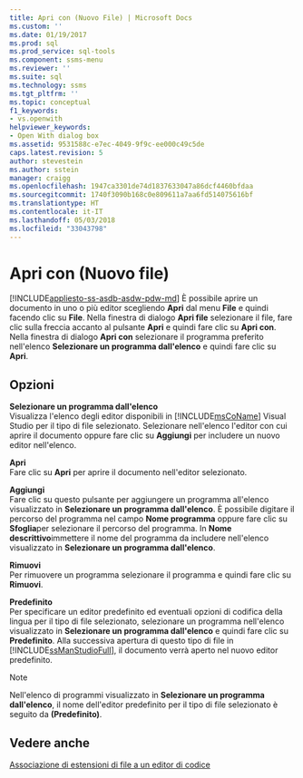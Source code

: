 ```yaml
---
title: Apri con (Nuovo File) | Microsoft Docs
ms.custom: ''
ms.date: 01/19/2017
ms.prod: sql
ms.prod_service: sql-tools
ms.component: ssms-menu
ms.reviewer: ''
ms.suite: sql
ms.technology: ssms
ms.tgt_pltfrm: ''
ms.topic: conceptual
f1_keywords:
- vs.openwith
helpviewer_keywords:
- Open With dialog box
ms.assetid: 9531588c-e7ec-4049-9f9c-ee000c49c5de
caps.latest.revision: 5
author: stevestein
ms.author: sstein
manager: craigg
ms.openlocfilehash: 1947ca3301de74d1837633047a86dcf4460bfdaa
ms.sourcegitcommit: 1740f3090b168c0e809611a7aa6fd514075616bf
ms.translationtype: HT
ms.contentlocale: it-IT
ms.lasthandoff: 05/03/2018
ms.locfileid: "33043798"
---
```

# <a name="open-with-new-file"></a>Apri con (Nuovo file)
[!INCLUDE[appliesto-ss-asdb-asdw-pdw-md](../../includes/appliesto-ss-asdb-asdw-pdw-md.md)]
È possibile aprire un documento in uno o più editor scegliendo **Apri** dal menu **File** e quindi facendo clic su **File**. Nella finestra di dialogo **Apri file** selezionare il file, fare clic sulla freccia accanto al pulsante **Apri** e quindi fare clic su **Apri con**. Nella finestra di dialogo **Apri con** selezionare il programma preferito nell'elenco **Selezionare un programma dall'elenco** e quindi fare clic su **Apri**.  
  
## <a name="options"></a>Opzioni  
**Selezionare un programma dall'elenco**  
Visualizza l'elenco degli editor disponibili in [!INCLUDE[msCoName](../../includes/msconame_md.md)] Visual Studio per il tipo di file selezionato. Selezionare nell'elenco l'editor con cui aprire il documento oppure fare clic su **Aggiungi** per includere un nuovo editor nell'elenco.  
  
**Apri**  
Fare clic su **Apri** per aprire il documento nell'editor selezionato.  
  
**Aggiungi**  
Fare clic su questo pulsante per aggiungere un programma all'elenco visualizzato in **Selezionare un programma dall'elenco**. È possibile digitare il percorso del programma nel campo **Nome programma** oppure fare clic su **Sfoglia**per selezionare il percorso del programma. In **Nome descrittivo**immettere il nome del programma da includere nell'elenco visualizzato in **Selezionare un programma dall'elenco**.  
  
**Rimuovi**  
Per rimuovere un programma selezionare il programma e quindi fare clic su **Rimuovi**.  
  
**Predefinito**  
Per specificare un editor predefinito ed eventuali opzioni di codifica della lingua per il tipo di file selezionato, selezionare un programma nell'elenco visualizzato in **Selezionare un programma dall'elenco** e quindi fare clic su **Predefinito**. Alla successiva apertura di questo tipo di file in [!INCLUDE[ssManStudioFull](../../includes/ssmanstudiofull_md.md)], il documento verrà aperto nel nuovo editor predefinito.  
  
> [!NOTE]  
> Nell'elenco di programmi visualizzato in **Selezionare un programma dall'elenco**, il nome dell'editor predefinito per il tipo di file selezionato è seguito da **(Predefinito)**.  
  
## <a name="see-also"></a>Vedere anche  
[Associazione di estensioni di file a un editor di codice](http://msdn.microsoft.com/en-us/193630f4-93de-4950-8f36-68702531f925)  
  
